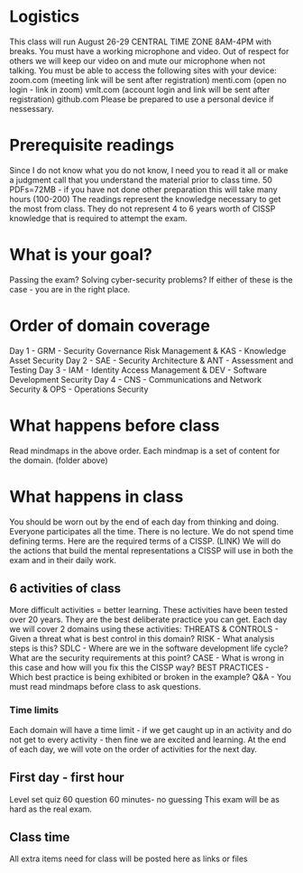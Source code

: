 # Logistics
This class will run August 26-29 CENTRAL TIME ZONE 8AM-4PM with breaks.
You must have a working microphone and video. 
Out of respect for others we will keep our video on and mute our microphone when not talking.
You must be able to access the following sites with your device:
zoom.com (meeting link will be sent after registration)
menti.com (open no login - link in zoom)
vmlt.com (account login and link will be sent after registration)
github.com
Please be prepared to use a personal device if nessessary.
# Prerequisite readings
Since I do not know what you do not know, I need you to read it all or make a judgment call that you understand the material prior to class time.
  50 PDFs=72MB - if you have not done other preparation this will take many hours (100-200)
  The readings represent the knowledge necessary to get the most from class. 
  They do not represent 4 to 6 years worth of CISSP knowledge that is required to attempt the exam.
# What is your goal?
  Passing the exam?
  Solving cyber-security problems?
  If either of these is the case - you are in the right place.
# Order of domain coverage
  Day 1 - GRM - Security Governance Risk Management & KAS - Knowledge Asset Security
  Day 2 - SAE - Security Architecture & ANT - Assessment and Testing
  Day 3 - IAM - Identity Access Management & DEV - Software Development Security
  Day 4 - CNS - Communications and Network Security & OPS - Operations Security
# What happens before class
  Read mindmaps in the above order.
  Each mindmap is a set of content for the domain. (folder above)
# What happens in class
You should be worn out by the end of each day from thinking and doing.
  Everyone participates all the time.
  There is no lecture. We do not spend time defining terms. Here are the required terms of a CISSP. (LINK)
We will do the actions that build the mental representations a CISSP will use in both the exam and in their daily work.
## 6 activities of class 
More difficult activities = better learning.
These activities have been tested over 20 years.
They are the best deliberate practice you can get.
Each day we will cover 2 domains using these activities:
  THREATS & CONTROLS - Given a threat what is best control in this domain?
  RISK - What analysis steps is this?
  SDLC - Where are we in the software development life cycle? What are the security requirements at this point?
  CASE - What is wrong in this case and how will you fix this the CISSP way?
  BEST PRACTICES - Which best practice is being exhibited or broken in the example?
  Q&A - You must read mindmaps before class to ask questions.
### Time limits
Each domain will have a time limit - if we get caught up in an activity  and do not get to every activity - then fine we are excited and learning.
At the end of each day, we will vote on the order of activities for the next day.
## First day - first hour
Level set quiz 60 question 60 minutes- no guessing
  This exam will be as hard as the real exam.
## Class time
All extra items need for class will be posted here as links or files





